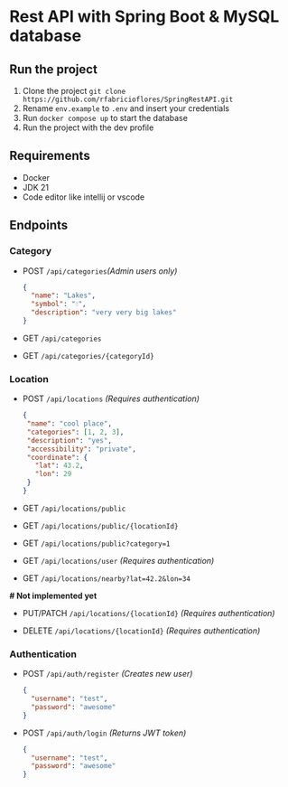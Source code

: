 # Rest API with Spring Boot & MySQL database

## Run the project
1. Clone the project `git clone https://github.com/rfabricioflores/SpringRestAPI.git`
2. Rename `env.example` to `.env` and insert your credentials
3. Run `docker compose up` to start the database
4. Run the project with the dev profile

## Requirements
- Docker
- JDK 21
- Code editor like intellij or vscode

## Endpoints

### Category

- POST `/api/categories`*(Admin users only)*

    ```json
    {
      "name": "Lakes",
      "symbol": "💧",
      "description": "very very big lakes"
    }
    ```
- GET `/api/categories`
- GET `/api/categories/{categoryId}`


### Location
- POST `/api/locations` *(Requires authentication)*

    ```json
    {
     "name": "cool place",
     "categories": [1, 2, 3],
     "description": "yes",
     "accessibility": "private",
     "coordinate": {
       "lat": 43.2,
       "lon": 29
     }
    }
    ```

- GET `/api/locations/public`

- GET `/api/locations/public/{locationId}`

- GET `/api/locations/public?category=1`

- GET `/api/locations/user` *(Requires authentication)*

- GET `/api/locations/nearby?lat=42.2&lon=34`

**# Not implemented yet**

- PUT/PATCH `/api/locations/{locationId}` *(Requires authentication)*

- DELETE `/api/locations/{locationId}` *(Requires authentication)*


### Authentication

- POST `/api/auth/register` *(Creates new user)*
    ```json
    {
      "username": "test",
      "password": "awesome"
    }
    ```

- POST `/api/auth/login` *(Returns JWT token)*
    ```json
    {
      "username": "test",
      "password": "awesome"
    }
    ```

